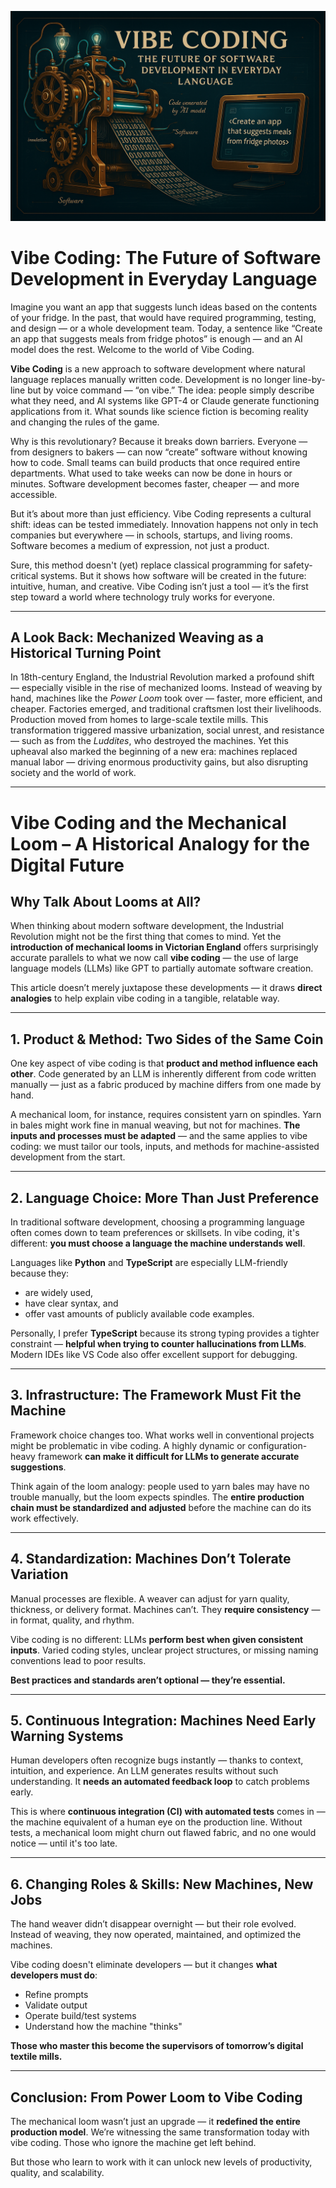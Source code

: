 ![Vibe Coding](./vibe-coding/banner.png)

# Vibe Coding: The Future of Software Development in Everyday Language

Imagine you want an app that suggests lunch ideas based on the contents of your fridge. In the past, that would have required programming, testing, and design — or a whole development team. Today, a sentence like “Create an app that suggests meals from fridge photos” is enough — and an AI model does the rest. Welcome to the world of Vibe Coding.

**Vibe Coding** is a new approach to software development where natural language replaces manually written code. Development is no longer line-by-line but by voice command — “on vibe.” The idea: people simply describe what they need, and AI systems like GPT-4 or Claude generate functioning applications from it. What sounds like science fiction is becoming reality and changing the rules of the game.

Why is this revolutionary? Because it breaks down barriers. Everyone — from designers to bakers — can now “create” software without knowing how to code. Small teams can build products that once required entire departments. What used to take weeks can now be done in hours or minutes. Software development becomes faster, cheaper — and more accessible.

But it’s about more than just efficiency. Vibe Coding represents a cultural shift: ideas can be tested immediately. Innovation happens not only in tech companies but everywhere — in schools, startups, and living rooms. Software becomes a medium of expression, not just a product.

Sure, this method doesn't (yet) replace classical programming for safety-critical systems. But it shows how software will be created in the future: intuitive, human, and creative. Vibe Coding isn’t just a tool — it’s the first step toward a world where technology truly works for everyone.

---

## A Look Back: Mechanized Weaving as a Historical Turning Point

In 18th-century England, the Industrial Revolution marked a profound shift — especially visible in the rise of mechanized looms. Instead of weaving by hand, machines like the *Power Loom* took over — faster, more efficient, and cheaper. Factories emerged, and traditional craftsmen lost their livelihoods. Production moved from homes to large-scale textile mills. This transformation triggered massive urbanization, social unrest, and resistance — such as from the *Luddites*, who destroyed the machines. Yet this upheaval also marked the beginning of a new era: machines replaced manual labor — driving enormous productivity gains, but also disrupting society and the world of work.

---

# Vibe Coding and the Mechanical Loom – A Historical Analogy for the Digital Future

## Why Talk About Looms at All?

When thinking about modern software development, the Industrial Revolution might not be the first thing that comes to mind. Yet the **introduction of mechanical looms in Victorian England** offers surprisingly accurate parallels to what we now call **vibe coding** — the use of large language models (LLMs) like GPT to partially automate software creation.

This article doesn’t merely juxtapose these developments — it draws **direct analogies** to help explain vibe coding in a tangible, relatable way.

---

## 1. Product & Method: Two Sides of the Same Coin

One key aspect of vibe coding is that **product and method influence each other**. Code generated by an LLM is inherently different from code written manually — just as a fabric produced by machine differs from one made by hand.

A mechanical loom, for instance, requires consistent yarn on spindles. Yarn in bales might work fine in manual weaving, but not for machines. **The inputs and processes must be adapted** — and the same applies to vibe coding: we must tailor our tools, inputs, and methods for machine-assisted development from the start.

---

## 2. Language Choice: More Than Just Preference

In traditional software development, choosing a programming language often comes down to team preferences or skillsets. In vibe coding, it's different: **you must choose a language the machine understands well**.

Languages like **Python** and **TypeScript** are especially LLM-friendly because they:
- are widely used,
- have clear syntax, and
- offer vast amounts of publicly available code examples.

Personally, I prefer **TypeScript** because its strong typing provides a tighter constraint — **helpful when trying to counter hallucinations from LLMs**. Modern IDEs like VS Code also offer excellent support for debugging.

---

## 3. Infrastructure: The Framework Must Fit the Machine

Framework choice changes too. What works well in conventional projects might be problematic in vibe coding. A highly dynamic or configuration-heavy framework **can make it difficult for LLMs to generate accurate suggestions**.

Think again of the loom analogy: people used to yarn bales may have no trouble manually, but the loom expects spindles. The **entire production chain must be standardized and adjusted** before the machine can do its work effectively.

---

## 4. Standardization: Machines Don’t Tolerate Variation

Manual processes are flexible. A weaver can adjust for yarn quality, thickness, or delivery format. Machines can’t. They **require consistency** — in format, quality, and rhythm.

Vibe coding is no different: LLMs **perform best when given consistent inputs**. Varied coding styles, unclear project structures, or missing naming conventions lead to poor results.

**Best practices and standards aren’t optional — they’re essential.**

---

## 5. Continuous Integration: Machines Need Early Warning Systems

Human developers often recognize bugs instantly — thanks to context, intuition, and experience. An LLM generates results without such understanding. It **needs an automated feedback loop** to catch problems early.

This is where **continuous integration (CI) with automated tests** comes in — the machine equivalent of a human eye on the production line. Without tests, a mechanical loom might churn out flawed fabric, and no one would notice — until it's too late.

---

## 6. Changing Roles & Skills: New Machines, New Jobs

The hand weaver didn’t disappear overnight — but their role evolved. Instead of weaving, they now operated, maintained, and optimized the machines.

Vibe coding doesn't eliminate developers — but it changes **what developers must do**:
- Refine prompts
- Validate output
- Operate build/test systems
- Understand how the machine "thinks"

**Those who master this become the supervisors of tomorrow’s digital textile mills.**

---

## Conclusion: From Power Loom to Vibe Coding

The mechanical loom wasn’t just an upgrade — it **redefined the entire production model**. We’re witnessing the same transformation today with vibe coding. Those who ignore the machine get left behind.

But those who learn to work with it can unlock new levels of productivity, quality, and scalability.
